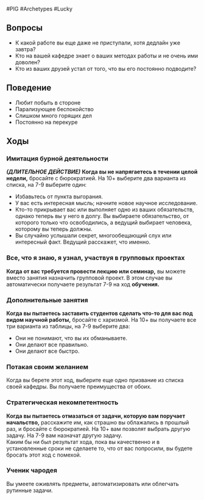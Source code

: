 #PIG  #Archetypes #Lucky 

## Вопросы
* К какой работе вы еще даже не приступали,  хотя дедлайн уже завтра?  
* Кто на вашей кафедре знает о ваших  методах работы и не очень ими доволен?  
* Кто из ваших друзей устал от того, что вы  его постоянно подводите?

## Поведение
- Любит побыть в стороне
- Парализующее беспокойство
- Слишком много горящих дел
- Постоянно на перекуре

## Ходы
### Имитация бурной деятельности 
***(ДЛИТЕЛЬНОЕ ДЕЙСТВИЕ)***
**Когда вы не напрягаетесь в течении целой недели,** бросайте с бюрократией. На 10+ выберите два варианта из списка, на 7-9 выберите один:
* Избавьтесь от пункта выгорания.
* У вас есть интересная мысль; начните новое научное исследование.
* Кто-то прикрывает вас или выполняет одно из ваших обязательств, однако теперь вы у него в долгу. Вы выбираете обязательство, от которого только что освободились, а ведущий выбирает человека, которому вы теперь должны.
* Вы случайно услышали секрет, многообещающий слух или интересный факт. Ведущий расскажет, что именно.
### Все, что я знаю, я узнал, участвуя в групповых проектах
**Когда от вас требуется провести лекцию или семинар,** вы можете вместо занятия назначить групповой проект. В этом случае вы автоматически получаете результат 7-9 на ход **обучения.**
### Дополнительные занятия
**Когда вы пытаетесь заставить студентов сделать что-то для вас под видом научной работы,** бросайте с харизмой. На 10+ вы получаете все три варианта из таблицы, на 7-9 выберите два:
* Они не понимают, что вы их обманываете.
* Они делают все правильно.
* Они делают все быстро.
### Потакая своим желанием
Когда вы берете этот ход, выберите еще одно призвание из списка своей кафедры. Вы получаете преимущества от обоих.
### Стратегическая некомпетентность
**Когда вы пытаетесь отмазаться от задачи, которую вам поручает начальство,**  расскажите им, как страшно вы облажались в прошлый раз, и бросайте с  бюрократией. На 10+ вам позволят выбрать другую задачу. На 7-9 вам назначат  другую задачу.  
Каким бы ни был результат хода, пока вы качественно и в установленные сроки не сделаете то, что от вас попросили, вы будете бросать этот ход с помехой.
### Ученик чародея
Вы умеете оживлять предметы, автоматизировать или облегчать рутинные задачи.